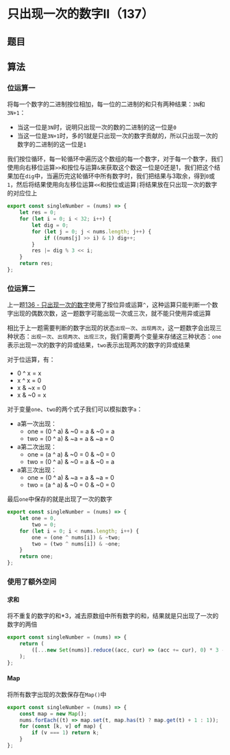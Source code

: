 # 只出现一次的数字II（137）

## 题目

## 算法

### 位运算一

将每一个数字的二进制按位相加，每一位的二进制的和只有两种结果：`3N`和`3N+1`：

- 当这一位是`3N`时，说明只出现一次的数的二进制的这一位是`0`
- 当这一位是`3N+1`时，多的1就是只出现一次的数字贡献的，所以只出现一次的数字的二进制的这一位是`1`

我们按位循环，每一轮循环中遍历这个数组的每一个数字，对于每一个数字，我们使用向右移位运算`>>`和按位与运算`&`来获取这个数这一位是0还是1，我们把这个结果加在`dig`中，当遍历完这轮循环中所有数字时，我们把结果与3取余，得到`0`或`1`，然后将结果使用向左移位运算`<<`和按位或运算`|`将结果放在只出现一次的数字的对应位上

```js
export const singleNumber = (nums) => {
	let res = 0;
	for (let i = 0; i < 32; i++) {
		let dig = 0;
		for (let j = 0; j < nums.length; j++) {
			if ((nums[j] >> i) & 1) dig++;
		}
		res |= dig % 3 << i;
	}
	return res;
};
```

### 位运算二

上一题[136 - 只出现一次的数字](/leetcode/array/040.只出现一次的数字.136.html)使用了按位异或运算`^`，这种运算只能判断一个数字出现的偶数次数，这一题数字可能出现一次或三次，就不能只使用异或运算

相比于上一题需要判断的数字出现的状态`出现一次`、`出现两次`，这一题数字会出现三种状态：`出现一次`、`出现两次`、`出现三次`，我们需要两个变量来存储这三种状态：`one`表示出现一次的数字的异或结果，`two`表示出现两次的数字的异或结果

对于位运算，有：

- 0 ^ x = x
- x ^ x = 0
- x & ~x = 0
- x & ~0 = x

对于变量`one`、`two`的两个式子我们可以模拟数字`a`：

- a第一次出现：
  + one = (0 ^ a) & ~0 = a & ~0 = a
  + two = (0 ^ a) & ~a = a & ~a = 0
- a第二次出现：
  + one = (a ^ a) & ~0 = 0 & ~0 = 0
  + two = (0 ^ a) & ~0 = a & ~0 = a
- a第三次出现：
  + one = (0 ^ a) & ~a = a & ~a = 0
  + two = (a ^ a) & ~0 = 0 & ~0 = 0

最后`one`中保存的就是出现了一次的数字

```js
export const singleNumber = (nums) => {
	let one = 0,
		two = 0;
	for (let i = 0; i < nums.length; i++) {
		one = (one ^ nums[i]) & ~two;
		two = (two ^ nums[i]) & ~one;
	}
	return one;
};
```

### 使用了额外空间

#### 求和

将不重复的数字的和*3，减去原数组中所有数字的和，结果就是只出现了一次的数字的两倍

```js
export const singleNumber = (nums) => {
	return (
		([...new Set(nums)].reduce((acc, cur) => (acc += cur), 0) * 3 - nums.reduce((acc, cur) => (acc += cur), 0)) / 2
	);
};
```

#### Map

将所有数字出现的次数保存在`Map()`中

```js
export const singleNumber = (nums) => {
	const map = new Map();
	nums.forEach((t) => map.set(t, map.has(t) ? map.get(t) + 1 : 1));
	for (const [k, v] of map) {
		if (v === 1) return k;
	}
};
```
